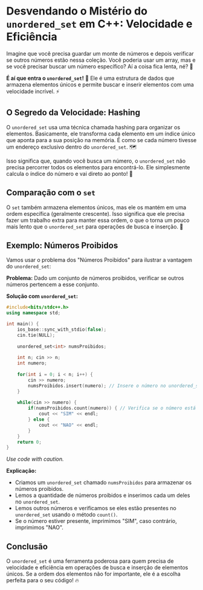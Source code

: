 # Desvendando o Mistério do `unordered_set` em C++: Velocidade e Eficiência

Imagine que você precisa guardar um monte de números e depois verificar se outros números estão nessa coleção. Você poderia usar um array, mas e se você precisar buscar um número específico? Aí a coisa fica lenta, né? 🐢

**É aí que entra o `unordered_set`!** 💪 Ele é uma estrutura de dados que armazena elementos únicos e permite buscar e inserir elementos com uma velocidade incrível. ⚡

## O Segredo da Velocidade: Hashing

O `unordered_set` usa uma técnica chamada hashing para organizar os elementos. Basicamente, ele transforma cada elemento em um índice único que aponta para a sua posição na memória. É como se cada número tivesse um endereço exclusivo dentro do `unordered_set`. 🗺️

Isso significa que, quando você busca um número, o `unordered_set` não precisa percorrer todos os elementos para encontrá-lo. Ele simplesmente calcula o índice do número e vai direto ao ponto! 🎯

## Comparação com o `set`

O `set` também armazena elementos únicos, mas ele os mantém em uma ordem específica (geralmente crescente). Isso significa que ele precisa fazer um trabalho extra para manter essa ordem, o que o torna um pouco mais lento que o `unordered_set` para operações de busca e inserção. 🐌

## Exemplo: Números Proibidos

Vamos usar o problema dos "Números Proibidos" para ilustrar a vantagem do `unordered_set`:

**Problema:** Dado um conjunto de números proibidos, verificar se outros números pertencem a esse conjunto.

**Solução com `unordered_set`:**

```cpp
#include<bits/stdc++.h>
using namespace std;

int main() {
    ios_base::sync_with_stdio(false);
    cin.tie(NULL);
    
    unordered_set<int> numsProibidos;
    
    int n; cin >> n;
    int numero;
    
    for(int i = 0; i < n; i++) {
        cin >> numero;
        numsProibidos.insert(numero); // Insere o número no unordered_set
    }
    
    while(cin >> numero) {
        if(numsProibidos.count(numero)) { // Verifica se o número está no unordered_set
            cout << "SIM" << endl;
        } else {
            cout << "NAO" << endl;
        }
    }
    return 0;
}
```
*Use code with caution.*

**Explicação:**

- Criamos um `unordered_set` chamado `numsProibidos` para armazenar os números proibidos.
- Lemos a quantidade de números proibidos e inserimos cada um deles no `unordered_set`.
- Lemos outros números e verificamos se eles estão presentes no `unordered_set` usando o método `count()`.
- Se o número estiver presente, imprimimos "SIM", caso contrário, imprimimos "NAO".

## Conclusão

O `unordered_set` é uma ferramenta poderosa para quem precisa de velocidade e eficiência em operações de busca e inserção de elementos únicos. Se a ordem dos elementos não for importante, ele é a escolha perfeita para o seu código! 🔥
